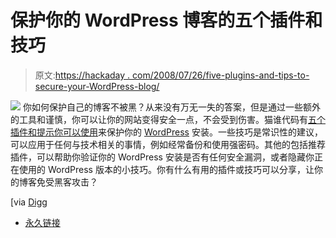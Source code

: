 # 保护你的 WordPress 博客的五个插件和技巧

> 原文:[https://hackaday . com/2008/07/26/five-plugins-and-tips-to-secure-your-WordPress-blog/](https://hackaday.com/2008/07/26/five-plugins-and-tips-to-secure-your-wordpress-blog/)

![](../Images/f45158458cd9aea11e1bf68a3532405b.png)
你如何保护自己的博客不被黑？从来没有万无一失的答案，但是通过一些额外的工具和谨慎，你可以让你的网站变得安全一点，不会受到伤害。猫谁代码有[五个插件和提示你可以使用](http://www.catswhocode.com/blog/blogging/5-plugins-and-tips-to-secure-your-wordpress-blog-19)来保护你的 [WordPress](http://www.mahalo.com/Wordpress) 安装。一些技巧是常识性的建议，可以应用于任何与技术相关的事情，例如经常备份和使用强密码。其他的包括推荐插件，可以帮助你验证你的 WordPress 安装是否有任何安全漏洞，或者隐藏你正在使用的 WordPress 版本的小技巧。你有什么有用的插件或技巧可以分享，让你的博客免受黑客攻击？

[via [Digg](http://digg.com/programming/5_plugins_and_tips_to_secure_your_Wordpress_blog)

*   [永久链接](http://www.catswhocode.com/blog/blogging/5-plugins-and-tips-to-secure-your-wordpress-blog-19)